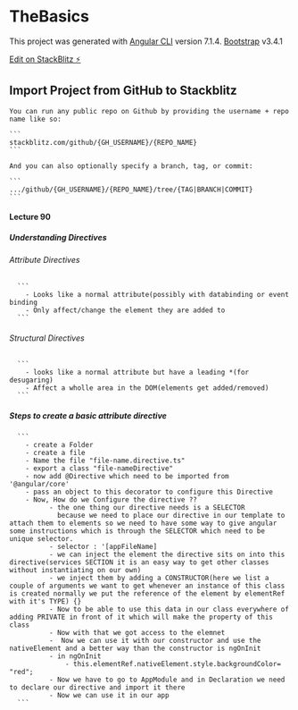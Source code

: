 # TheBasics

This project was generated with 
[Angular CLI](https://github.com/angular/angular-cli) version 7.1.4.
[Bootstrap](https://getbootstrap.com/)  v3.4.1 

[Edit on StackBlitz ⚡️](https://stackblitz.com/github/SaurabhTiwari95/TheBasics?file=README.md)

##  Import Project from GitHub to Stackblitz
    You can run any public repo on Github by providing the username + repo name like so:

    ```
    stackblitz.com/github/{GH_USERNAME}/{REPO_NAME}
    ```
    
    And you can also optionally specify a branch, tag, or commit:
    
    ```
    .../github/{GH_USERNAME}/{REPO_NAME}/tree/{TAG|BRANCH|COMMIT}
    ```
#### Lecture 90
##### Understanding Directives
###### Attribute Directives
      ```
        - Looks like a normal attribute(possibly with databinding or event binding
        - Only affect/change the element they are added to
      ```
###### Structural Directives
      ```
        - looks like a normal attribute but have a leading *(for desugaring)
        - Affect a wholle area in the DOM(elements get added/removed)
      ```
##### Steps to create a basic attribute directive
      ```
        - create a Folder
        - create a file
        - Name the file "file-name.directive.ts"
        - export a class "file-nameDirective"
        - now add @Directive which need to be imported from '@angular/core'
        - pass an object to this decorator to configure this Directive
        - Now, How do we Configure the directive ??
              - the one thing our directive needs is a SELECTOR 
                because we need to place our directive in our template to attach them to elements so we need to have some way to give angular some instructions which is through the SELECTOR which need to be unique selector.
              - selector : '[appFileName]
              - we can inject the element the directive sits on into this directive(services SECTION it is an easy way to get other classes without instantiating on our own)
              - we inject them by adding a CONSTRUCTOR(here we list a couple of arguments we want to get whenever an instance of this class is created normally we put the reference of the element by elementRef with it's TYPE) {} 
              - Now to be able to use this data in our class everywhere of adding PRIVATE in front of it which will make the property of this class
              - Now with that we got access to the elemnet
              -  Now we can use it with our constructor and use the nativeElement and a better way than the constructor is ngOnInit
              - in ngOnInit
                  - this.elementRef.nativeElement.style.backgroundColor= "red";
              - Now we have to go to AppModule and in Declaration we need to declare our directive and import it there
              - Now we can use it in our app
      ```
